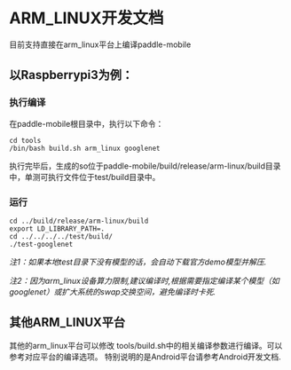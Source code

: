 # ARM_LINUX开发文档
目前支持直接在arm_linux平台上编译paddle-mobile

## 以Raspberrypi3为例：
### 执行编译
在paddle-mobile根目录中，执行以下命令：
```
cd tools
/bin/bash build.sh arm_linux googlenet
```
执行完毕后，生成的so位于paddle-mobile/build/release/arm-linux/build目录中，单测可执行文件位于test/build目录中。

### 运行
```
cd ../build/release/arm-linux/build
export LD_LIBRARY_PATH=.
cd ../../../../test/build/
./test-googlenet
```
*注1：如果本地test目录下没有模型的话，会自动下载官方demo模型并解压.*

*注2：因为arm_linux设备算力限制,建议编译时,根据需要指定编译某个模型（如googlenet）或扩大系统的swap交换空间，避免编译时卡死.*

## 其他ARM_LINUX平台

其他的arm_linux平台可以修改 tools/build.sh中的相关编译参数进行编译。可以参考对应平台的编译选项。
特别说明的是Android平台请参考Android开发文档.

